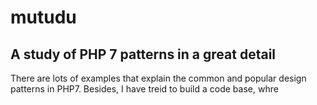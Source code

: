 # mutudu
## A study of PHP 7 patterns in a great detail
There are lots of examples that explain the common and popular design patterns in PHP7. Besides, I have treid to build a code base, whre 
